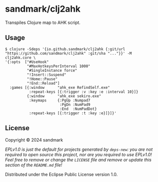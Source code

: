 # sandmark/clj2ahk

Transpiles Clojure map to AHK script.

## Usage

    $ clojure -Sdeps '{io.github.sandmark/clj2ahk {:git/url "https://github.com/sandmark/clj2ahk" :git/sha "..."}}' -M clj2ahk.core \
    '{:opts  ["#UseHook"
              "#MaxHotkeysPerInterval 1000"
              "#SingleInstance force"
              "!Insert::Suspend"
              "!Home::Pause"
              "!End::Reload"]
      :games [{:window      "ahk_exe RefindSelf.exe"
               :repeat-keys [{:trigger :v :key :e :interval 10}]}
              {:window      "ahk_exe sekiro.exe"
               :keymaps     {:PgUp :Numpad7
                             :PgDn :NumPad9
                             :End  :NumPadDot}
               :repeat-keys [{:trigger :t :key :e}]}]}'

## License

Copyright © 2024 sandmark

_EPLv1.0 is just the default for projects generated by `deps-new`: you are not_
_required to open source this project, nor are you required to use EPLv1.0!_
_Feel free to remove or change the `LICENSE` file and remove or update this_
_section of the `README.md` file!_

Distributed under the Eclipse Public License version 1.0.
